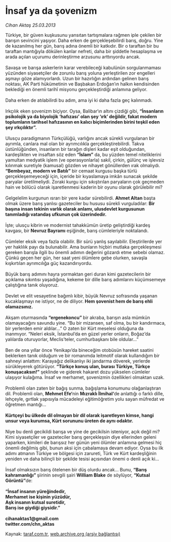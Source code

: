 # İnsaf ya da şovenizm

*Cihan Aktaş 25.03.2013*

<div class="yazi"><p>Türkiye, bir güven kuşkusunu yansıtan tartışmalara rağmen iple çekilen bir barışın sevincini yaşıyor. Daha erken de gerçekleşebilirdi barış, doğru. Yine de kazanılmış her gün, barış adına önemli bir katkıdır. Bir o taraftan bir bu taraftan mantığıyla dökülen kanlar nefreti, daha bir şiddetle hesaplaşma ve arada açılan uçurumu derinleştirme arzusunu arttırıyordu ancak.<br/><br/>Savaşa ve barışa askerlerin karar verebileceği kabulünün sorgulanmaması yüzünden siyasetçiler de zorunlu barış yoluna yerleştirilen zor engelleri aşmayı göze alamıyorlardı. Uzun bir hazırlığın ardından gelinen barış noktası, AK Parti hükümetinin ve Başbakan Erdoğan’ın halkın kendisinden beklediği en önemli tarihî misyonu gerçekleştirdiği anlamına geliyor.<br/><br/>Daha erken de atılabilirdi bu adım, ama iyi ki daha fazla geç kalınmadı.<br/><br/>Irkçılık eken şovenizm biçiyor. Oysa, Balibar‘ın altını çizdiği gibi, <strong>“İnsanların psikolojik ya da biyolojik ‘hafızası’ olan şey ‘ırk’ değildir, fakat modern toplumların tarihsel hafızasının en kalıcı biçimlerinden birini teşkil eden şey ırkçılıktır”.<br/></strong><br/>Ulusçu paradigmanın Türkçülüğü, varlığını ancak sürekli vurgulanan bir ayrımla, canlara mal olan bir ayrımcılıkla gerçekleştirebilirdi. Takva üstünlüğünden, insanların bir tarağın dişleri kadar eşit olduğundan, kardeşlikten ve insaftan söz eden <strong>“İslam”</strong> da, bu yüzden temel niteliklerini yamultan medyatik işlem (ve operasyonlarla) sakil, çirkin, gülünç ve işlevsiz kılınmak suretiyle (kamusal) gözden ve nihayet gönüllerden ırak olmalıydı. <strong>“Bembeyaz, modern ve Batılı”</strong> bir cemaat kurgusu başka türlü gerçekleşemeyeceği için, içeride bir kıyaslamaya imkân sunacak şekilde paryalar üretilmeliydi. Zoraki kurgu için sıkıştırılan paryaların çok geçmeden hain ve bölücü olarak işaretlenmesi kaderin bir oyunu olarak görülebilir mi?<br/><br/>Gelgelelim kurgunun ısrarı bir yere kadar sürebilirdi. <strong>Ahmet Altan</strong> başta olmak üzere barış yanlısı gazeteciler bu hususu sürekli vurguladılar: <strong>Bir başına insan tekinin varlık olarak anlamı, ulusdevlet kurgusunun tanımladığı vatandaş ufkunun çok üzerindedir.<br/></strong><br/>İşte; ulusçu kibrin ve modernist tahakkümün üretip geliştirdiği kardeş kavgası, bir <strong>Nevruz Bayramı</strong> eşiğinde, barış cümleleriyle noktalandı.<br/><br/>Cümleler eksik veya fazla olabilir. Bir sürü yanlış sayılabilir. Eleştirilerde yer yer haklılık payı da bulunabilir. Ama bunların hiçbiri mutlaka gerçekleşmesi gereken barışla ilgili bu önemli adımın değerini gözardı etme sebebi olamaz. Çünkü geçen her gün, her saat yeni ölümlere gebe olurken, savaşla kışkırtılan ayrımcılığa güç kazandırıyordu.<br/><br/>Büyük barış adımını hayra yormaktan geri duran kimi gazetecilerin bir açıklama sıkıntısı yaşadığına, kekeme bir dille barış adımlarını küçümsemeye çalıştığına tanık oluyoruz.<br/><br/>Devlet ve elit vesayetine bağımlı kibir, büyük Nevruz sofrasında yaşanan kucaklaşmayı ne istiyor, ne de diliyor. <strong>Hem şovenist hem de barış ehli olamazsınız.<br/></strong><br/>Akşam oturmasında <strong>“ergenekoncu” </strong>bir akraba, barışın asla mümkün olamayacağını savundu yine. “Bu bir mizansen, saf olma, bu bir kandırmaca, bir yerlerden emir aldılar...” O zaten bir Kürt meselesi olduğuna da inanmıyor. “Neleri eksik, İstanbul’da en güzel yerler onların, Boğaz’da yalılarda oturuyorlar, Meclis’teler, cumhurbaşkanı bile oldular...”<br/><br/>Ben de ona yıllar önce Yenikapı’da bineceğim otobüsün hareket saatini beklerken tanık olduğum ve bir romanımda leitmotif olarak kullandığım bir sahneyi anlattım: Karayağız delikanlıyı iki jandarma döverek, yerlerde sürükleyerek götürüyor.<strong> “Türkçe konuş ulan, burası Türkiye, Türkçe konuşacaksın!”</strong> şeklinde ve giderek hakaret dozu yükselen cümleler ulaşıyor kulağıma. İnsaf ve merhamet, şovenizmin özellikleri olmaktan uzak.<br/><br/>Problemli olan zaten bir bağış sunma, bağışlama konumunu olağanlaştıran dil. Problemli olan, <strong>Mehmet Efe‘</strong>nin <strong>Mızraklı İlmihal‘</strong>de anlattığı o farklı dille, lehçeyle, gırtlak yapısıyla mücadeleyi eğitimöğretim yolu sayan müfredat ve öğretmen mantığı...<br/><br/><strong>Kürtçeyi bu ülkede dil olmayan bir dil olarak işaretleyen kimse, hangi unsur veya kurumsa, Kürt sorununu üreten de aynı odaktır.<br/></strong><br/>Niye bu denli gecikildi barışa ve yine de gecikilsin isteniyor, açık değil mi? Kimi siyasetçiler ve gazeteciler barış gerçekleşsin diye ellerinden geleni yaparken, kimileri de barışsız her günün yeni ölümler anlamına gelmesi hiç önemli değilmiş gibi, bunun aksi için çabalamaya devam ediyor. Oysa bu ilk adımı atmanın Türkiye ve bölgesi için zarureti, Türk ve Kürt kardeşliğinin yeniden ve daha bilinçli bir şekilde tesisi açısından önemi o denli açık ki...<br/><br/>İnsaf olmaksızın barış ötelenen bir düş olurdu ancak... Bunu, <strong>“Barış kahramanlığı” </strong>şiirinin sevgili şairi <strong>William Blake</strong> de söylüyor, <strong>“Kutsal Görüntü”</strong>de:<br/><br/><strong>“İnsaf insanın yüreğindedir,<br/>Merhamet ise kişinin yüzüdür,<br/>Aşk insanın kutsal suretidir,<br/>Barış ise giydiği giysidir.”<br/><br/></strong><strong>cihanaktas1@gmail.com</strong><br/><strong>twitter.com/chn_aktas</strong></p>
</div>

Kaynak: [taraf.com.tr](http://www.taraf.com.tr/cihan-aktas/makale-insaf-ya-da-sovenizm.htm), [web.archive.org (arşiv bağlantısı)](http://web.archive.org/web/20131107121302/http://www.taraf.com.tr/cihan-aktas/makale-insaf-ya-da-sovenizm.htm)
